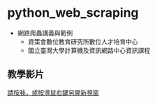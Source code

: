 # python_web_scraping
 - 網路爬蟲講義與範例
   - 資策會數位教育研究所數位人才培育中心
   - 國立臺灣大學計算機及資訊網路中心資訊課程

## 教學影片
[請按我，或按滑鼠右鍵另開新視窗](https://www.youtube.com/playlist?list=PLV4FeK54eNbwsrHUckR80mvaT_Tm1vmAC "Python網路爬蟲")